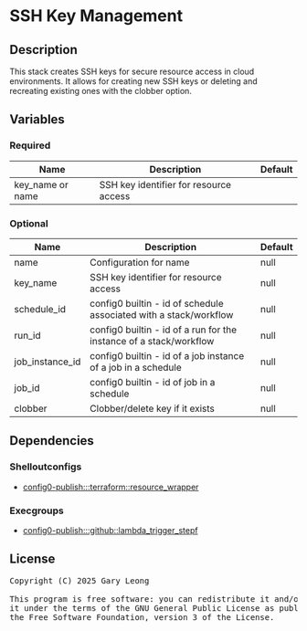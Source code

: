 # SSH Key Management

## Description
This stack creates SSH keys for secure resource access in cloud environments. It allows for creating new SSH keys or deleting and recreating existing ones with the clobber option.

## Variables

### Required
| Name | Description | Default |
|------|-------------|---------|
| key_name or name | SSH key identifier for resource access | &nbsp; |

### Optional
| Name | Description | Default |
|------|-------------|---------|
| name | Configuration for name | null |
| key_name | SSH key identifier for resource access | null |
| schedule_id | config0 builtin - id of schedule associated with a stack/workflow | null |
| run_id | config0 builtin - id of a run for the instance of a stack/workflow | null |
| job_instance_id | config0 builtin - id of a job instance of a job in a schedule | null |
| job_id | config0 builtin - id of job in a schedule | null |
| clobber | Clobber/delete key if it exists | null |

## Dependencies

### Shelloutconfigs
- [config0-publish:::terraform::resource_wrapper](http://config0.http.redirects.s3-website-us-east-1.amazonaws.com/assets/shelloutconfigs/config0-publish/terraform/resource_wrapper/default)

### Execgroups
- [config0-publish:::github::lambda_trigger_stepf](http://config0.http.redirects.s3-website-us-east-1.amazonaws.com/assets/exec/groups/config0-publish/github/lambda_trigger_stepf/default)

## License
<pre>
Copyright (C) 2025 Gary Leong <gary@config0.com>

This program is free software: you can redistribute it and/or modify
it under the terms of the GNU General Public License as published by
the Free Software Foundation, version 3 of the License.
</pre>